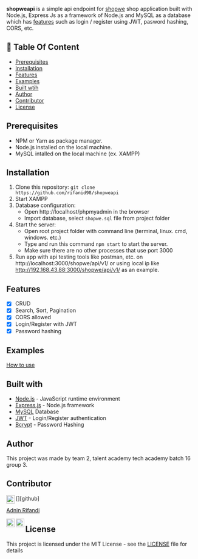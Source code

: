**shopweapi** is a simple api endpoint for [shopwe](https://github.com/rifanid98/shopwe) shop application built with Node.js, Express Js as a framework of Node.js and MySQL as a database which has [features](https://github.com/rifanid98/#features) such as login / register using JWT, pasword hashing, CORS, etc.

## :memo: Table Of Content

-   [Prerequisites](#prerequisites)
-   [Installation](#installation)
-   [Features](#features)
-   [Examples](#examples)
-   [Built wtih](#features)
-   [Author](#author)
-   [Contributor](#contributor)
-   [License](#license)

## Prerequisites

-   NPM or Yarn as package manager.
-   Node.js installed on the local machine.
-   MySQL intalled on the local machine (ex. XAMPP)

## Installation

1. Clone this repository:
   `git clone https://github.com/rifanid98/shopweapi`
2. Start XAMPP
3. Database configuration:
    - Open http://localhost/phpmyadmin in the browser
    - Import database, select `shopwe.sql` file from project folder
4. Start the server:
    - Open root project folder with command line (terminal, linux. cmd, windows. etc.)
    - Type and run this command `npm start` to start the server.
    - Make sure there are no other processes that use port 3000
5. Run app with api testing tools like postman, etc. on http://localhost:3000/shopwe/api/v1/ or using local ip like http://192.168.43.88:3000/shopwe/api/v1/ as an example.

## Features

-   [x] CRUD
-   [x] Search, Sort, Pagination
-   [x] CORS allowed
-   [x] Login/Register with JWT
-   [x] Password hashing

## Examples

[How to use](https://github.com/rifanid98/shopweapi/blob/master/examples.md)

## Built with

-   [Node.js](http://nodejs.org/) - JavaScript runtime environment
-   [Express.js](https://expressjs.com/) - Node.js framework
-   [MySQL](https://www.mysql.com/) Database
-   [JWT](https://jwt.io/) - Login/Register authentication
-   [Bcrypt](https://github.com/kelektiv/node.bcrypt.js) - Password Hashing

## Author

This project was made by team 2, talent academy tech academy batch 16 group 3.

## Contributor

<!-- -   Adnin Rifandi Sutanto Putra -->

[<img align="left" alt="shopwe" width="22px" src="https://raw.githubusercontent.com/iconic/open-iconic/master/svg/github.svg" />][github]

[Adnin Rifandi](https://github.com/rifanid98)

[<img align="left" alt="shopwe" width="22px" src="https://raw.githubusercontent.com/iconic/open-iconic/master/svg/facebook.svg" />](https://https://web.facebook.com/adnin.rifandi754)
[<img align="left" alt="shopwe" width="22px" src="https://raw.githubusercontent.com/iconic/open-iconic/master/svg/linkedin.svg" />](https://www.linkedin.com/in/adnin-rifandi/)

<!-- -   Muhammad Rizky
    [<img align="left" alt="shopwe" width="22px" src="https://raw.githubusercontent.com/iconic/open-iconic/master/svg/github.svg" />](https://github.com/rifanid98)
    [<img align="left" alt="shopwe" width="22px" src="https://raw.githubusercontent.com/iconic/open-iconic/master/svg/facebook.svg" />](https://https://web.facebook.com/adnin.rifandi754)
    [<img align="left" alt="shopwe" width="22px" src="https://raw.githubusercontent.com/iconic/open-iconic/master/svg/linkedin.svg" />](https://www.linkedin.com/in/adnin-rifandi/) -->

## License

This project is licensed under the MIT License - see the [LICENSE](https://github.com/rifanid98/shopweapi/blob/master/LICENSE) file for details

